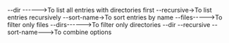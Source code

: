 --dir ------>To list all entries with directories first
--recursive->To list entries recursively
--sort-name->To sort entries by name
--files----->To filter only files
--dirs------>To filter only directories
--dir --recursive --sort-name--->To combine options